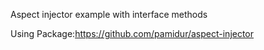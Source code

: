 Aspect injector example with interface methods 

Using Package:https://github.com/pamidur/aspect-injector
